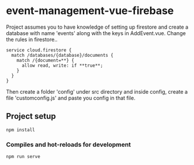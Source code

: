 # event-management-vue-firebase

Project assumes you to have knowledge of setting up firestore and create a database with name 'events' along with the keys in AddEvent.vue.
Change the rules in firestore..
```
service cloud.firestore {
  match /databases/{database}/documents {
    match /{document=**} {
      allow read, write: if **true**;
    }
  }
}
```
Then create a folder 'config' under src directory and inside config, create a file 'customconfig.js' and paste you config in that file.


## Project setup
```
npm install
```

### Compiles and hot-reloads for development
```
npm run serve
```
